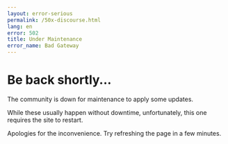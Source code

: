 ```yaml
---
layout: error-serious
permalink: /50x-discourse.html
lang: en
error: 502
title: Under Maintenance
error_name: Bad Gateway
---
```


# Be back shortly...

The community is down for maintenance to apply some updates.

While these usually happen without downtime, unfortunately, this one requires the
site to restart.

Apologies for the inconvenience. Try refreshing the page in a few minutes.
